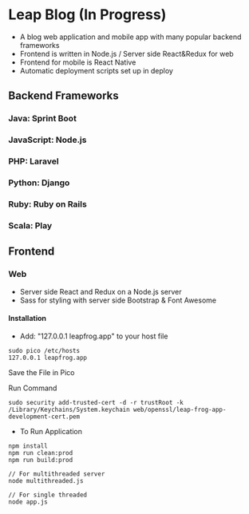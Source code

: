 # Leap Blog (In Progress)

- A blog web application and mobile app with many popular backend frameworks
- Frontend is written in Node.js / Server side React&Redux for web
- Frontend for mobile is React Native
- Automatic deployment scripts set up in deploy

## Backend Frameworks

### Java: Sprint Boot
### JavaScript: Node.js
### PHP: Laravel
### Python: Django
### Ruby: Ruby on Rails
### Scala: Play

## Frontend

### Web
- Server side React and Redux on a Node.js server
- Sass for styling with server side Bootstrap & Font Awesome

#### Installation

- Add: "127.0.0.1 leapfrog.app" to your host file
```
sudo pico /etc/hosts
127.0.0.1 leapfrog.app
```
Save the File in Pico

Run Command
```
sudo security add-trusted-cert -d -r trustRoot -k /Library/Keychains/System.keychain web/openssl/leap-frog-app-development-cert.pem
```

- To Run Application
```
npm install
npm run clean:prod
npm run build:prod

// For multithreaded server
node multithreaded.js

// For single threaded
node app.js
```

